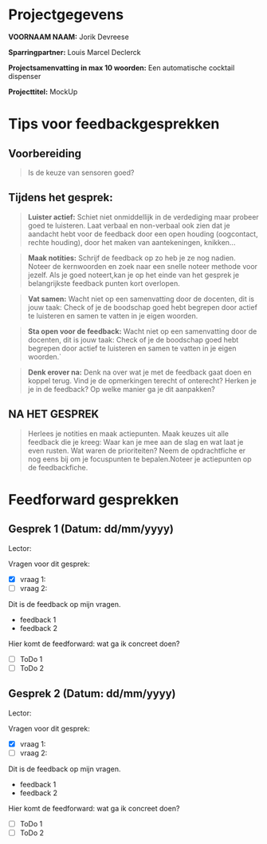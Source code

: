 # Projectgegevens

**VOORNAAM NAAM:** Jorik Devreese

**Sparringpartner:** Louis Marcel Declerck

**Projectsamenvatting in max 10 woorden:** Een automatische cocktail dispenser

**Projecttitel:** MockUp

# Tips voor feedbackgesprekken

## Voorbereiding

> Is de keuze van sensoren goed?
> 

## Tijdens het gesprek:

> **Luister actief:** Schiet niet onmiddellijk in de verdediging maar probeer goed te luisteren. Laat verbaal en non-verbaal ook zien dat je aandacht hebt voor de feedback door een open houding (oogcontact, rechte houding), door het maken van aantekeningen, knikken...

> **Maak notities:** Schrijf de feedback op zo heb je ze nog nadien. Noteer de kernwoorden en zoek naar een snelle noteer methode voor jezelf. Als je goed noteert,kan je op het einde van het gesprek je belangrijkste feedback punten kort overlopen.

> **Vat samen:** Wacht niet op een samenvatting door de docenten, dit is jouw taak: Check of je de boodschap goed hebt begrepen door actief te luisteren en samen te vatten in je eigen woorden.

> **Sta open voor de feedback:** Wacht niet op een samenvatting door de docenten, dit is jouw taak: Check of je de boodschap goed hebt begrepen door actief te luisteren en samen te vatten in je eigen woorden.`

> **Denk erover na:** Denk na over wat je met de feedback gaat doen en koppel terug. Vind je de opmerkingen terecht of onterecht? Herken je je in de feedback? Op welke manier ga je dit aanpakken?

## NA HET GESPREK

> Herlees je notities en maak actiepunten. Maak keuzes uit alle feedback die je kreeg: Waar kan je mee aan de slag en wat laat je even rusten. Wat waren de prioriteiten? Neem de opdrachtfiche er nog eens bij om je focuspunten te bepalen.Noteer je actiepunten op de feedbackfiche.

# Feedforward gesprekken

## Gesprek 1 (Datum: dd/mm/yyyy)

Lector:

Vragen voor dit gesprek:

- [x] vraag 1:
- [ ] vraag 2:

Dit is de feedback op mijn vragen.

- feedback 1
- feedback 2

Hier komt de feedforward: wat ga ik concreet doen?

- [ ] ToDo 1
- [ ] ToDo 2

## Gesprek 2 (Datum: dd/mm/yyyy)

Lector:

Vragen voor dit gesprek:

- [x] vraag 1:
- [ ] vraag 2:

Dit is de feedback op mijn vragen.

- feedback 1
- feedback 2

Hier komt de feedforward: wat ga ik concreet doen?

- [ ] ToDo 1
- [ ] ToDo 2
